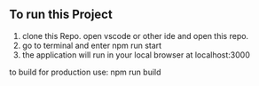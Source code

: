 ## To run this Project

1. clone this Repo. open vscode or other ide and open this repo.
2. go to terminal and enter npm run start
3. the application will run in your local browser at localhost:3000

to build for production use: npm run build
